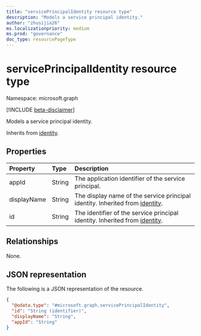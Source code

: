 ```yaml
---
title: "servicePrincipalIdentity resource type"
description: "Models a service principal identity."
author: "zhusijia26"
ms.localizationpriority: medium
ms.prod: "governance"
doc_type: resourcePageType
---
```


# servicePrincipalIdentity resource type

Namespace: microsoft.graph

[!INCLUDE [beta-disclaimer](../../includes/beta-disclaimer.md)]

Models a service principal identity.

Inherits from [identity](../resources/identity.md).

## Properties
|Property|Type|Description|
|:---|:---|:---|
|appId|String| The application identifier of the service principal. |
|displayName|String| The display name of the service principal identity. Inherited from [identity](../resources/identity.md). |
|id|String| The identifier of the service principal identity. Inherited from [identity](../resources/identity.md). |

## Relationships
None.

## JSON representation
The following is a JSON representation of the resource.
<!-- {
  "blockType": "resource",
  "@odata.type": "microsoft.graph.servicePrincipalIdentity"
}
-->
``` json
{
  "@odata.type": "#microsoft.graph.servicePrincipalIdentity",
  "id": "String (identifier)",
  "displayName": "String",
  "appId": "String"
}
```
